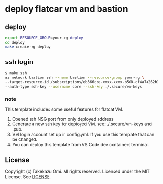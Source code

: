 # deploy flatcar vm and bastion

## deploy

```sh
export RESOURCE_GROUP=your-rg deploy
cd deploy
make create-rg deploy
```

## ssh login

```sh
$ make ssh
az network bastion ssh --name bastion --resource-group your-rg \
--target-resource-id /subscriptions/eb366cce-xxxx-xxxx-b5d0-cf4a7a262b37/resourceGroups/your-rg/providers/Microsoft.Compute/virtualMachines/flatcar \
--auth-type ssh-key --username core --ssh-key ./.secure/vm-keys
```

### note

This template includes some useful features for flatcat VM.

1. Opened ssh NSG port from only deployed address.
2. Generate a new ssh key for deployed VM. see: ./.secure/vm-keys and .pub.
3. VM login account set up in config.yml. If you use this template that can be changed.
4. You can deploy this template from VS Code dev containers terminal.


## License

Copyright (c) Takekazu Omi. All rights reserved.
Licensed under the MIT License. See [LICENSE](https://github.com/Microsoft/vscode-dev-containers/blob/master/LICENSE).

